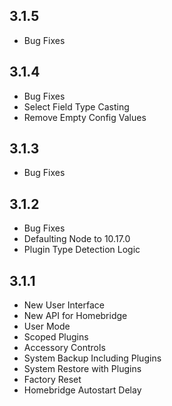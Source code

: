 ## 3.1.5
* Bug Fixes

## 3.1.4
* Bug Fixes
* Select Field Type Casting
* Remove Empty Config Values

## 3.1.3
* Bug Fixes

## 3.1.2
* Bug Fixes
* Defaulting Node to 10.17.0
* Plugin Type Detection Logic

## 3.1.1
* New User Interface
* New API for Homebridge
* User Mode
* Scoped Plugins
* Accessory Controls
* System Backup Including Plugins
* System Restore with Plugins
* Factory Reset
* Homebridge Autostart Delay
